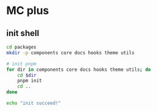 # MC plus

## init shell

```zsh
cd packages
mkdir -p components core docs hooks theme utils

# init pnpm
for dir in components core docs hooks theme utils; do
	cd $dir
	pnpm init
	cd ..
done

echo "init succeed!"
```
